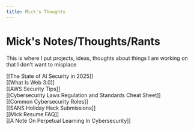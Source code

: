 ```yaml
---
title: Mick's Thoughts
---
```

# Mick's Notes/Thoughts/Rants
This is where I put projects, ideas, thoughts about things I am working on that I don't want to misplace

[[The State of AI Security in 2025]]\
[[What Is Web 3.0]]\
[[AWS Security Tips]]\
[[Cybersecurity Laws Regulation and Standards Cheat Sheet]]\
[[Common Cybersecurity Roles]]\
[[SANS Holiday Hack Submissions]]\
[[Mick Resume FAQ]]\
[[A Note On Perpetual Learning In Cybersecurity]]